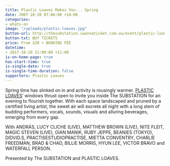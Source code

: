 ```yaml
---
title: Plastic Loaves Makes You... Spring
date: 2007-10-20 07:06:00 +10:00
categories:
- whats-on
image: "/uploads/plastic-loaves.jpg"
button-url: http://thesubstation.iwannaticket.com.au/event/plastic-loaves-makes-you-spring-MTI5NDk
button-txt: BUY TICKETS
price: From $20 + BOOKING FEE
datetime:
- 2017-10-20 21:00:00 +11:00
is-on-home-page: true
has-start-time: true
is-single-date: true
is-single-time-duration: false
supporters: Plastic Loaves
---
```


Spring time has slinked on in and activity is rousingly warmer. [PLASTIC LOAVES](http://www.plasticloaves.com/)’ windows thrust open to invite you inside The SUBSTATION for an evening to flourish together. With each space landscaped and pruned by a certified living artist, the sweet air will excrete all night with a long stem of budding performers, vocals, sounds, visuals and alluring beverages, emerging from every gap.

With ANDRÁS, LUCY CLICHE (LIVE), MATTHEW BROWN (LIVE), NITE FLEIT, MAGIC STEVEN (LIVE), GIAN MANIK, RUBY JEPPE, BEANIES (TOKYO), DIDVID.S, PRACTISESTUDIOPRACTISE, MIETTA CONVENTRY, CHARLIE FREEDMAN, BRAD & CHAD, BILLIE MORRIS, HYUN LEE, VICTOR BRAVO and WATERFALL PERSON.

Presented by The SUBSTATION and PLASTIC LOAVES.
